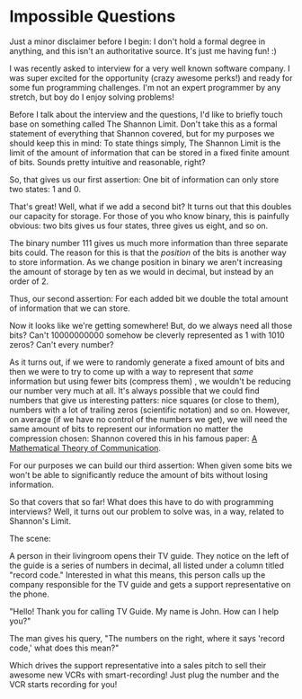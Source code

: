 # Impossible Questions

Just a minor disclaimer before I begin: I don't hold a formal degree in anything, and this isn't an authoritative 
source. It's just me having fun! :)


I was recently asked to interview for a very well known software company. I was super excited for the opportunity 
(crazy awesome perks!) and ready for some fun programming challenges. I'm not an expert programmer by any stretch, 
but boy do I enjoy solving problems!
 
 Before I talk about the interview and the questions, I'd like to briefly touch base on something called The Shannon Limit. 
Don't take this as a formal statement of everything that Shannon covered, but for my purposes we should keep this in mind:
 To state things simply, The Shannon Limit is the limit of the amount of information that can be stored in a fixed finite 
  amount of bits. Sounds pretty intuitive and reasonable, right? 
  
So, that gives us our first assertion: One bit of information can only store two states: 1 and 0. 

That's great! Well, what if we add a second bit? It turns out that this doubles our capacity for storage. For 
those of you who know binary, this is painfully obvious: two bits gives us four states, three gives us eight, and so on.

The binary number 111 gives us much more information than three separate bits could. 
The reason for this is that the _position_ of the bits is another way to store information. As we change position in
 binary we aren't increasing the amount of storage by ten as we would in decimal, but instead by an order of 2.

Thus, our second assertion: For each added bit we double the total amount of information that we can store. 
  
Now it looks like we're getting somewhere! But, do we always need all those bits? Can't 10000000000 somehow be cleverly 
 represented as 1 with 1010 zeros? Can't every number?


As it turns out, if we were to randomly generate a fixed amount of bits
 and then we were to try to come up with a way to represent that _same_ information but using fewer bits (compress them)
 , we wouldn't be 
 reducing our number very much at all. It's always possible that we could find numbers that give us interesting patters:
 nice squares (or close to them), numbers with a lot of trailing zeros (scientific notation) and so on. However,
 on average (if we have no control of the numbers we get), we will need the same amount of bits to represent our 
 information no matter the compression chosen: Shannon covered this in his famous paper: [A Mathematical Theory of Communication](http://cm.bell-labs.com/cm/ms/what/shannonday/shannon1948.pdf). 
  
 For our purposes we can build our third assertion: When given some bits we won't be able to significantly reduce the 
 amount of bits without losing information.
  
  
 So that covers that so far! What does this have to do with programming interviews? Well, it turns out our problem to solve
  was, in a way, related to Shannon's Limit.
   
   
The scene:

A person in their livingroom opens their TV guide. They notice on the left of the guide is a series of numbers in decimal,
  all listed under a column titled "record code." Interested in what this means, this person calls up the company 
  responsible for the TV guide and gets a support representative on the phone.
  
"Hello! Thank you for calling TV Guide. My name is John. How can I help you?"

The man gives his query, "The numbers on the right, where it says 'record code,' what does this mean?"

Which drives the support representative into a sales pitch to sell their awesome new VCRs with smart-recording! 
 Just plug the number and the VCR starts recording for you!
 
